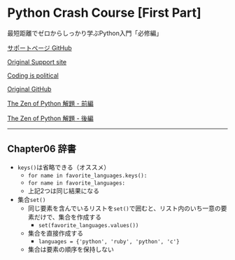 # Python Crash Course [First Part]

最短距離でゼロからしっかり学ぶPython入門「必修編」

[サポートページ GitHub](https://github.com/takanory/saitan-python)

[Original Support site](https://nostarch.com/pythoncrashcourse2e)

[Coding is political](https://ehmatthes.github.io/pcc_2e/)

[Original GitHub](https://github.com/ehmatthes/pcc_2e/)

[The Zen of Python 解題 - 前編](https://atsuoishimoto.hatenablog.com/entry/20100920/1284986066)

[The Zen of Python 解題 - 後編](https://atsuoishimoto.hatenablog.com/entry/20100926/1285508015)


---

## Chapter06 辞書

- `keys()`は省略できる（オススメ）
  - `for name in favorite_languages.keys():`
  - `for name in favorite_languages:`
  - 上記2つは同じ結果になる
- 集合`set()`
  - 同じ要素を含んでいるリストを`set()`で囲むと、リスト内のいち一意の要素だけで、集合を作成する
    - `set(favorite_languages.values())`
  - 集合を直接作成する
    - `languages = {'python', 'ruby', 'python', 'c'}`
  - 集合は要素の順序を保持しない

